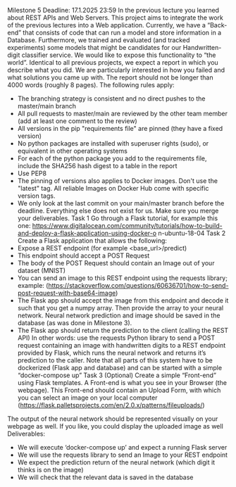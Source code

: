 Milestone 5
Deadline: 17.1.2025 23:59
In the previous lecture you learned about REST APIs and Web Servers. This project aims to integrate the work of the previous lectures into a Web application. Currently, we have a “Back-end” that consists of code that can run a model and store information in a Database. Furthermore, we trained and evaluated (and tracked experiments) some models that might be candidates for our Handwritten-digit classifier service. We would like to expose this functionality to “the world”.
Identical to all previous projects, we expect a report in which you describe what you did. We are particularly interested in how you failed and what solutions you came up with. The report should not be longer than 4000 words (roughly 8 pages).
The following rules apply:
- The branching strategy is consistent and no direct pushes to the master/main branch
- All pull requests to master/main are reviewed by the other team member (add at least one comment to the review)
- All versions in the pip "requirements file" are pinned (they have a fixed version)
- No python packages are installed with superuser rights (sudo), or equivalent in other operating systems
- For each of the python package you add to the requirements file, include the SHA256 hash digest to a table in the report
- Use PEP8
- The pinning of versions also applies to Docker images. Don't use the "latest" tag. All reliable Images on Docker Hub come with specific
version tags.
- We only look at the last commit on your main/master branch before the deadline. Everything else does not exist for us. Make sure you merge your deliverables.
Task 1
Go through a Flask tutorial, for example this one:
https://www.digitalocean.com/community/tutorials/how-to-build-and-deploy-a-flask-application-using-docker-o n-ubuntu-18-04
Task 2
Create a Flask application that allows the following:
- Expose a REST endpoint (for example <base_url>/predict)
- This endpoint should accept a POST Request
- The body of the POST Request should contain an Image out of your dataset (MNIST)
- You can send an image to this REST endpoint using the requests library; example:
(https://stackoverflow.com/questions/60636701/how-to-send-post-request-with-base64-image)
- The Flask app should accept the image from this endpoint and decode it such that you get a numpy
array. Then provide the array to your neural network. Neural network prediction and image should be
saved in the database (as was done in Milestone 3).
- The Flask app should return the prediction to the client (calling the REST API)
In other words: use the requests Python library to send a POST request containing an image with handwritten digits to a REST endpoint provided by Flask, which runs the neural network and returns it’s prediction to the caller.
Note that all parts of this system have to be dockerized (Flask app and database) and can be started with a simple “docker-compose up”
Task 3 (Optional)
Create a simple “Front-end” using Flask templates. A Front-end is what you see in your Browser (the webpage). This Front-end should contain an Upload Form, with which you can select an image on your local computer (https://flask.palletsprojects.com/en/2.0.x/patterns/fileuploads/)
    
The output of the neural network should be represented visually on your webpage as well. If you like, you could display the uploaded image as well
Deliverables:
- We will execute ‘docker-compose up’ and expect a running Flask server
- We will use the requests library to send an Image to your REST endpoint
- We expect the prediction return of the neural network (which digit it thinks is on the image)
- We will check that the relevant data is saved in the database